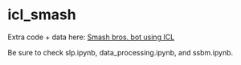 # icl_smash
Extra code + data here: [Smash bros. bot using ICL](https://drive.google.com/drive/folders/1HPt5PipV2PQQLsrA4yJqLrI_EZaCumhG?usp=sharing)

Be sure to check slp.ipynb, data_processing.ipynb, and ssbm.ipynb.
